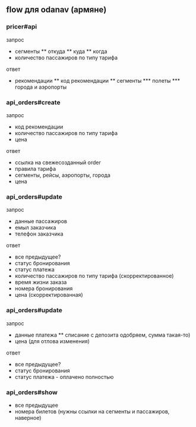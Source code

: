 ## flow для odanav (армяне)


### pricer#api

запрос

*  сегменты
**   откуда
**   куда
**   когда
*  количество пассажиров по типу тарифа

ответ

* рекомендации
** код рекомендации
** сегменты
*** полеты
*** города и аэропорты


### api_orders#create

запрос

* код рекомендации
* количество пассажиров по типу тарифа
* цена

ответ

* ссылка на свежесозданный order
* правила тарифа
* сегменты, рейсы, аэропорты, города
* цена


### api_orders#update

запрос

* данные пассажиров
* емыл заказчика
* телефон заказчика

ответ

* все предыдущее?
* статус бронирования
* статус платежа
* количество пассажиров по типу тарифа (скорректированное)
* время жизни заказа
* номера бронирования
* цена (скорректированная)


### api_orders#update

запрос

* данные платежа
** списание с депозита одобряем, сумма такая-то)
* цена (для отлова изменения)

ответ

* все предыдущее?
* статус бронирования
* статус платежа - оплачено полностью


### api_orders#show

* все предыдущее
* номера билетов (нужны ссылки на сегменты и пассажиров, наверное)
